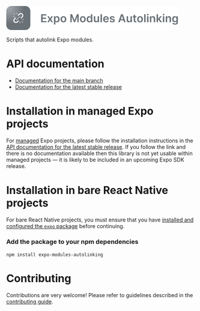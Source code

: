 <p>
  <a href="https://docs.expo.dev/modules/autolinking/">
    <img
      src="../../.github/resources/expo-modules-autolinking.svg"
      alt="expo-modules-autolinking"
      height="64" />
  </a>
</p>

Scripts that autolink Expo modules.

# API documentation

- [Documentation for the main branch](https://github.com/expo/expo/blob/main/docs/pages/versions/unversioned/sdk/module-autolinking.mdx)
- [Documentation for the latest stable release](https://docs.expo.dev/versions/latest/sdk/module-autolinking/)

# Installation in managed Expo projects

For [managed](https://docs.expo.dev/archive/managed-vs-bare/) Expo projects, please follow the installation instructions in the [API documentation for the latest stable release](#api-documentation). If you follow the link and there is no documentation available then this library is not yet usable within managed projects &mdash; it is likely to be included in an upcoming Expo SDK release.

# Installation in bare React Native projects

For bare React Native projects, you must ensure that you have [installed and configured the `expo` package](https://docs.expo.dev/bare/installing-expo-modules/) before continuing.

### Add the package to your npm dependencies

```
npm install expo-modules-autolinking
```

# Contributing

Contributions are very welcome! Please refer to guidelines described in the [contributing guide](https://github.com/expo/expo#contributing).
